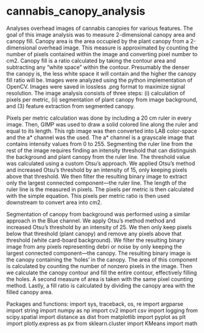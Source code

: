 # cannabis_canopy_analysis
Analyses overhead images of cannabis canopies for various features.
The goal of this image analysis was to measure 2-dimensional canopy area and canopy fill. Canopy area is the area occupied by the plant canopy from a 2-dimensional overhead image. This measure is approximated by counting the number of pixels contained within the image and converting pixel number to cm2. Canopy fill is a ratio calculated by taking the contour area and subtracting any “white space” within the contour. Presumably the denser the canopy is, the less white space it will contain and the higher the canopy fill ratio will be. Images were analyzed using the python implementation of OpenCV. Images were saved in lossless .png format to maximize signal resolution. The image analysis consists of three steps: (i) calculation of pixels per metric, (ii) segmentation of plant canopy from image background, and (3) feature extraction from segmented canopy.  

Pixels per metric calculation was done by including a 20 cm ruler in every image. Then, GIMP was used to draw a solid colored line along the ruler and equal to its length. This rgb image was then converted into LAB color-space and the a* channel was the used. The a* channel is a grayscale image that contains intensity values from 0 to 255.   Segmenting the ruler line from the rest of the image requires finding an intensity threshold that can distinguish the background and plant canopy from the ruler line. The threshold value was calculated using a custom Otsu’s approach. We applied Otsu’s method and increased Otsu’s threshold by an intensity of 15, only keeping pixels above that threshold. We then filter the resulting binary image to extract only the largest connected component—the ruler line. The length of the ruler line is the measured in pixels. The pixels per metric is then calculated with the simple equation. This pixels per metric ratio is then used downstream to convert area into cm2. 

Segmentation of canopy from background was performed using a similar approach in the Blue channel. We apply Otsu’s method method and increased Otsu’s threshold by an intensity of 25. We then only keep pixels below that threshold (plant canopy) and remove any pixels above that threshold (white card-board background). We filter the resulting binary image from any pixels representing debri or noise by only keeping the largest connected component—the canopy. The resulting binary image is the canopy containing the ‘holes’ in the canopy. The area of this component is calculated by counting the number of nonzero pixels in the image. Then we calculate the canopy contour and fill the entire contour, effectively filling the holes. A second measure of area is taken with the same pixel counting method. Lastly, a fill ratio is calculated by dividing the canopy area with the filled canopy area.

Packages and functions:
import sys, traceback, os, re
import argparse
import string
import numpy as np
import cv2
import csv
import logging
from scipy.spatial import distance as dist
from matplotlib import pyplot as plt
import plotly.express as px
from sklearn.cluster import KMeans
import math
